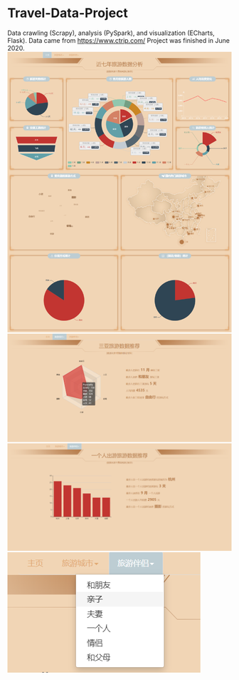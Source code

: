 # Travel-Data-Project
Data crawling (Scrapy), analysis (PySpark), and visualization (ECharts, Flask). Data came from https://www.ctrip.com/
Project was finished in June 2020.
![Image text](https://github.com/Klaryce/Travel-Data-Project/blob/0cb868e30d9257f09fae7994d526e657d3de2dc8/demo/01.png) 
![Image text](https://github.com/Klaryce/Travel-Data-Project/blob/0cb868e30d9257f09fae7994d526e657d3de2dc8/demo/02.PNG) 
![Image text](https://github.com/Klaryce/Travel-Data-Project/blob/0cb868e30d9257f09fae7994d526e657d3de2dc8/demo/03.PNG)
![Image text](https://github.com/Klaryce/Travel-Data-Project/blob/0cb868e30d9257f09fae7994d526e657d3de2dc8/demo/04.PNG)
